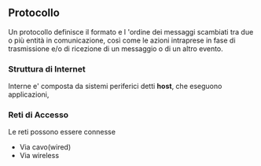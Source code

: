 ## Protocollo
Un protocollo definisce il formato e l 'ordine dei messaggi scambiati tra due o più entità in comunicazione, così come le azioni intraprese in fase di trasmissione e/o di ricezione di un messaggio o di un altro evento.

### Struttura di Internet 
Interne e' composta da sistemi periferici detti **host**, che eseguono applicazioni, 
### Reti di Accesso
Le reti possono essere connesse
- Via cavo(wired)
- Via wireless